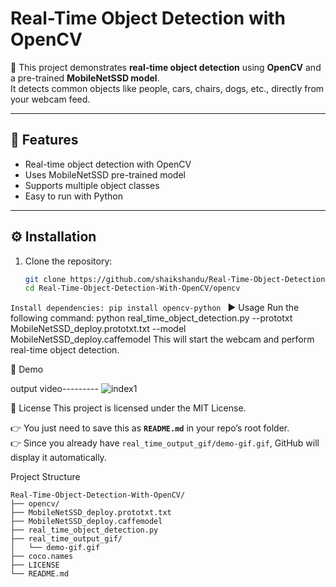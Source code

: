 # Real-Time Object Detection with OpenCV

🚀 This project demonstrates **real-time object detection** using **OpenCV** and a pre-trained **MobileNetSSD model**.  
It detects common objects like people, cars, chairs, dogs, etc., directly from your webcam feed.  

---

## 📌 Features
- Real-time object detection with OpenCV
- Uses MobileNetSSD pre-trained model
- Supports multiple object classes
- Easy to run with Python

---

## ⚙️ Installation

1. Clone the repository:
   ```bash
   git clone https://github.com/shaikshandu/Real-Time-Object-Detection-With-OpenCV.git
   cd Real-Time-Object-Detection-With-OpenCV/opencv
``Install dependencies:
pip install opencv-python
``
▶️ Usage
Run the following command:
python real_time_object_detection.py --prototxt MobileNetSSD_deploy.prototxt.txt --model MobileNetSSD_deploy.caffemodel
This will start the webcam and perform real-time object detection.

🎥 Demo

output video---------
  <img src="./real_time_output_gif/demo-gif.gif" alt="index1"/>

📜 License
This project is licensed under the MIT License.


👉 You just need to save this as **`README.md`** in your repo’s root folder.  
👉 Since you already have `real_time_output_gif/demo-gif.gif`, GitHub will display it automatically.  


Project Structure
```text
Real-Time-Object-Detection-With-OpenCV/
├── opencv/
├── MobileNetSSD_deploy.prototxt.txt
├── MobileNetSSD_deploy.caffemodel
├── real_time_object_detection.py
├── real_time_output_gif/
│   └── demo-gif.gif
├── coco.names
├── LICENSE
└── README.md

